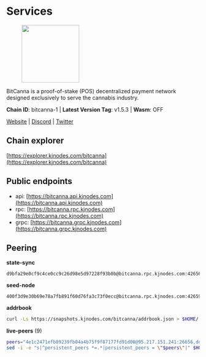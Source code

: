 # Services

<figure><img src="https://raw.githubusercontent.com/kj89/testnet_manuals/main/pingpub/logos/bitcanna.png" width="150" alt=""><figcaption></figcaption></figure>

BitCanna is a proof-of-stake (POS) decentralized payment network designed exclusively to serve the cannabis industry. 

**Chain ID**: bitcanna-1 | **Latest Version Tag**: v1.5.3 | **Wasm**: OFF

[Website](https://www.bitcanna.io) | [Discord](https://discord.gg/9AVrzaVQvs) | [Twitter](https://twitter.com/BitCannaGlobal)




## Chain explorer
[https://explorer.kjnodes.com/bitcanna](https://explorer.kjnodes.com/bitcanna)

## Public endpoints

* api: [https://bitcanna.api.kjnodes.com](https://bitcanna.api.kjnodes.com)
* rpc: [https://bitcanna.rpc.kjnodes.com](https://bitcanna.rpc.kjnodes.com)
* grpc: [https://bitcanna.grpc.kjnodes.com](https://bitcanna.grpc.kjnodes.com)

## Peering

**state-sync**

```text
d9bfa29e0cf9c4ce0cc9c26d98e5d97228f93b0b@bitcanna.rpc.kjnodes.com:42656
```

**seed-node**

```text
400f3d9e30b69e78a7fb891f60d76fa3c73f0ecc@bitcanna.rpc.kjnodes.com:42659
```

**addrbook**
```bash
curl -Ls https://snapshots.kjnodes.com/bitcanna/addrbook.json > $HOME/.bcna/config/addrbook.json
```

**live-peers** (9)
```bash
peers="4e1c2471efb89239fb04a4b75f9f87177fd91d00@95.217.151.241:26656,dd4d3c0de38aa0575436c34c237b33bc0dda3ef2@142.132.158.93:13056,c38a5912b4b0f827732862594671c65ad0059932@172.105.196.25:26656,32b1cf90be5dc6a01dc2684f0bd97bf052690082@144.91.97.191:26656,881b4ec9a1d37587c44476a22c0864b08b1c88fe@195.3.221.21:13056,320d0d38559140608b72a361db44b2a8f14bf0d1@107.181.229.154:16656,d9bfa29e0cf9c4ce0cc9c26d98e5d97228f93b0b@65.109.88.38:42656,471518432477e31ea348af246c0b54095d41352c@78.47.210.209:26656,be87c9abf1c54e1cc2f37e68d21fcd61679abb4c@65.21.196.90:46656"
sed -i -e "s|^persistent_peers *=.*|persistent_peers = \"$peers\"|" $HOME/.bcna/config/config.toml
```
